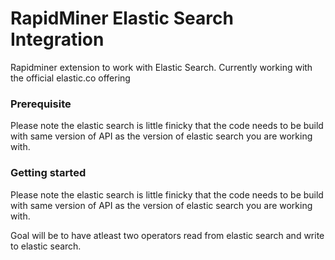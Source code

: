 RapidMiner Elastic Search Integration
=============================

Rapidminer extension to work with Elastic Search.
Currently working with the official elastic.co offering


### Prerequisite
Please note the elastic search is little finicky that the code needs to be build with same version of API as the version of elastic search you are working with.

### Getting started
Please note the elastic search is little finicky that the code needs to be build with same version of API as the version of elastic search you are working with.

Goal will be to have atleast two operators read from elastic search and write to elastic search.


